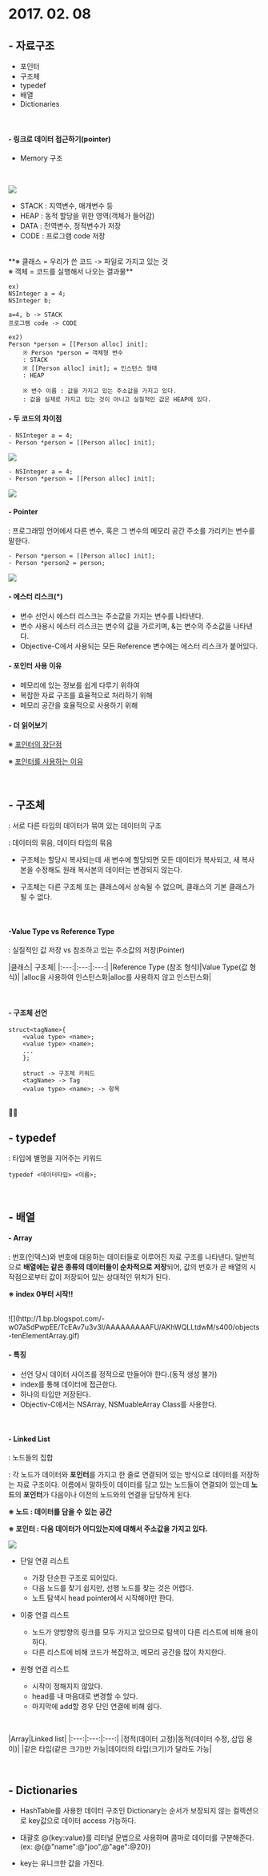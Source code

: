 # 2017. 02. 08

## - 자료구조

- 포인터
- 구조체
- typedef
- 배열
- Dictionaries

<br>

#### - 링크로 데이터 접근하기(pointer)

- Memory 구조

<br>

![](http://cfile1.uf.tistory.com/image/1815F9494E426B401C0612)

- STACK : 지역변수, 매개변수 등
- HEAP : 동적 할당을 위한 영역(객체가 들어감)
- DATA : 전역변수, 정적변수가 저장
- CODE : 프로그램 code 저장

<br>
**※ 클래스 = 우리가 쓴 코드 -> 파일로 가지고 있는 것<br>
※ 객체 = 코드를 실행해서 나오는 결과물**
		
	ex)
	NSInteger a = 4;
	NSInteger b;
	
	a=4, b -> STACK
	프로그램 code -> CODE
	
	ex2)
	Person *person = [[Person alloc] init];
		※ Person *person = 객체형 변수 
		: STACK
		※ [[Person alloc] init]; = 인스턴스 형태
		: HEAP
		
		※ 변수 이름 : 값을 가지고 있는 주소값을 가지고 있다.
		: 값을 실제로 가지고 있는 것이 아니고 실질적인 값은 HEAP에 있다.

#### - 두 코드의 차이점

	- NSInteger a = 4;
	- Person *person = [[Person alloc] init];

![](https://github.com/BaekJinCho/iOS.school/blob/master/Study/Image/stack.png?raw=true)

	- NSInteger a = 4;
	- Person *person = [[Person alloc] init];

![](https://github.com/BaekJinCho/iOS.school/blob/master/Study/Image/heap.png?raw=true)

#### - Pointer

: 프로그래밍 언어에서 다른 변수, 혹은 그 변수의 메모리 공간 주소를 가리키는 변수를 말한다.

	- Person *person = [[Person alloc] init];
	- Person *person2 = person;

![](https://github.com/BaekJinCho/iOS.school/blob/master/Study/Image/pointer.png?raw=true)

#### - 에스터 리스크(*)

- 변수 선언시 에스터 리스크는 주소값을 가지는 변수를 나타낸다.
- 변수 사용시 에스터 리스크는 변수의 값을 가르키며, &는 변수의 주소값을 나타낸다.
- Objective-C에서 사용되는 모든 Reference 변수에는 에스터 리스크가 붙어있다.

#### - 포인터 사용 이유

- 메모리에 있는 정보를 쉽게 다루기 위하여
- 복잡한 자료 구조를 효율적으로 처리하기 위해
- 메모리 공간을 효율적으로 사용하기 위해

#### - 더 읽어보기

※ [포인터의 장단점](https://goo.gl/eirVwc)

※ [포인터를 사용하는 이유](https://goo.gl/BO98yu)

<br>

## - 구조체

: 서로 다른 타입의 데이터가 묶여 있는 데이터의 구조

: 데이터의 묶음, 데이터 타입의 묶음

- 구조체는 할당시 복사되는데 새 변수에 할당되면 모든 데이터가 복사되고, 새 복사본을 수정해도 원래 복사본의 데이터는 변경되지 않는다.

- 구조체는 다른 구조체 또는 클래스에서 상속될 수 없으며, 클래스의 기본 클래스가 될 수 없다.

<br>

#### -Value Type vs Reference Type

: 실질적인 값 저장 vs 참조하고 있는 주소값의 저장(Pointer)

|클래스| 구조체|
|:---:|:---:|:---:|
|Reference Type (참조 형식)|Value Type(값 형식)|
|alloc을 사용하여 인스턴스화|alloc를 사용하지 않고 인스턴스화|

<br>

#### - 구조체 선언

	struct<tagName>{
		<value type> <name>;
		<value type> <name>;
		...
		};
		
		struct -> 구조체 키워드
		<tagName> -> Tag
		<value type> <name>; -> 항목

<br>
## - typedef

: 타입에 별명을 지어주는 키워드

	typedef <데이터타입> <이름>;

<br>

## - 배열

#### - Array

: 번호(인덱스)와 번호에 대응하는 데이터들로 이루어진 자료 구조를 나타낸다. 일반적으로 **배열에는 같은 종류의 데이터들이 순차적으로 저장**되어, 값의 번호가 곧 배열의 시작점으로부터 값이 저장되어 있는 상대적인 위치가 된다.

**※ index 0부터 시작‼️**

<br>
![](http://1.bp.blogspot.com/-w07aSdPwpEE/TcEAv7u3v3I/AAAAAAAAAFU/AKhWQLLtdwM/s400/objects-tenElementArray.gif)

#### - 특징

- 선언 당시 데이터 사이즈를 정적으로 만들어야 한다.(동적 생성 불가)
- index를 통해 데이터에 접근한다.
- 하나의 타입만 저장된다.
- Objectiv-C에서는 NSArray, NSMuableArray Class를 사용한다.

<br>

#### - Linked List

: 노드들의 집합

: 각 노드가 데이터와 **포인터**를 가지고 한 줄로 연결되어 있는 방식으로 데이터를 저장하는 자료 구조이다. 이름에서 말하듯이 데이터를 담고 있는 노드들이 연결되어 있는데 **노드**의 **포인터**가 다음이나 이전의 노드와의 연결을 담당하게 된다.

**※ 노드 : 데이터를 담을 수 있는 공간**
 
**※ 포인터 : 다음 데이터가 어디있는지에 대해서 주소값을 가지고 있다.**

![](http://cfs12.tistory.com/image/29/tistory/2008/12/05/11/33/4938930df28b0)

- 단일 연결 리스트
	- 가장 단순한 구조로 되어있다.
	- 다음 노드를 찾기 쉽지만, 선행 노드를 찾는 것은 어렵다.
	- 노트 탐색시 head pointer에서 시작해야만 한다.

- 이중 연결 리스트
	- 노드가 양방향의 링크를 모두 가지고 있으므로 탐색이 다른 리스트에 비해 용이하다.
	- 다른 리스트에 비해 코드가 복잡하고, 메모리 공간을 많이 차지한다.
- 원형 연결 리스트
	- 시작이 정해지지 않았다.
	- head를 내 마음대로 변경할 수 있다.
	- 마지막에 add할 경우 단인 연결에 비해 쉽다.

<br>

|Array|Linked list|
|:---:|:---:|:---:|
|정적(데이터 고정)|동적(데이터 수정, 삽입 용이)|
|같은 타입(같은 크기)만 가능|데이터의 타입(크기)가 달라도 가능|

<br>

## - Dictionaries	

- HashTable를 사용한 데이터 구조인 Dictionary는  순서가 보장되지 않는 컬렉션으로 key값으로 데이터 access 가능하다.

- 대괄호 @{key:value}를 리터널 문법으로 사용하며 콤마로 데이터를 구분해준다.(ex: @{@"name":@"joo",@"age":@20})
- key는 유니크한 값을 가진다.
